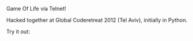Game Of Life via Telnet!

Hacked together at Global Coderetreat 2012 (Tel Aviv), initially in Python.

Try it out:

```$ telnet gameoflife.erikzaadi.com 1337
